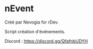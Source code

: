 # nEvent

Créé par Nevogia for rDev.

Script création d'événements.

Discord : https://discord.gg/QfafnbUDYH
